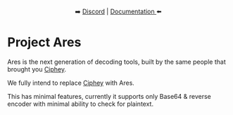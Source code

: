  
 <p align="center">
 <br><br>
➡️
<a href="http://discord.skerritt.blog">Discord</a> | 
<a href="https://broadleaf-hhhangora-7db.notion.site/Ciphey2-32d5eea5d38b40c5b95a9442b4425710">Documentation </a>
 ⬅️
</p>

<p align="center">
<h1>Project Ares</h1>
</p>

Ares is the next generation of decoding tools, built by the same people that brought you [Ciphey](https://github.com/ciphey/ciphey).

We fully intend to replace [Ciphey](https://github.com/ciphey/ciphey) with Ares.

This has minimal features, currently it supports only Base64 & reverse encoder with minimal ability to check for plaintext.
